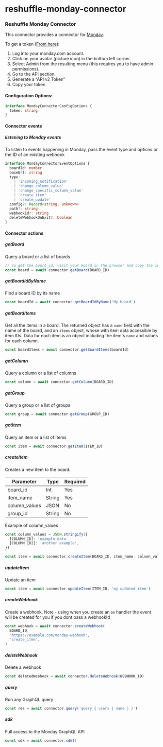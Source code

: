 # reshuffle-monday-connector

### Reshuffle Monday Connector

This connector provides a connector for [Monday](https://monday.com).

To get a token ([From here](https://monday.com/developers/v2#authentication-section)):

1. Log into your monday.com account.
2. Click on your avatar (picture icon) in the bottom left corner.
3. Select Admin from the resulting menu (this requires you to have admin permissions).
4. Go to the API section.
5. Generate a “API v2 Token”
6. Copy your token.

#### Configuration Options:

```typescript
interface MondayConnectorConfigOptions {
  token: string
}
```

#### Connector events

##### listening to Monday events

To listen to events happening in Monday, pass the event type and options or the ID of an existing webhook

```typescript
interface MondayConnectorEventOptions {
  boardId: number
  baseUrl: string
  type:
    | 'incoming_notification'
    | 'change_column_value'
    | 'change_specific_column_value'
    | 'create_item'
    | 'create_update'
  config?: Record<string, unknown>
  path?: string
  webhookId?: string
  deleteWebhookOnExit?: boolean
}
```

#### Connector actions

##### getBoard

Query a board or a list of boards

```typescript
// To get the board_id, visit your board in the browser and copy the id from the last part of the URL e.g. 123456789 from https://my-company.monday.com/boards/123456789
const board = await connector.getBoard(BOARD_ID)
```

##### getBoardIdByName

Find a board ID by its name

```typescript
const boardId = await connector.getBoardIdByName('My board')
```

##### getBoardItems

Get all the items in a board. The returned object has a `name` field with
the name of the board, and an `items` object, whose with item data accessible
by item IDs. Data for each item is an object including the item's `name` and
values for each column.

```typescript
const boardItems = await connector.getBoardItems(boardId)
```

##### getColumn

Query a column or a list of columns

```typescript
const column = await connector.getColumn(BOARD_ID)
```

##### getGroup

Query a group or a list of groups

```typescript
const group = await connector.getGroup(GROUP_ID)
```

##### getItem

Query an item or a list of items

```typescript
const item = await connector.getItem(ITEM_ID)
```

##### createItem

Creates a new item to the board.

| Parameter     | Type   | Required |
| ------------- | ------ | -------- |
| board_id      | Int    | Yes      |
| item_name     | String | Yes      |
| column_values | JSON   | No       |
| group_id      | String | No       |

Example of column_values

```typescript
const column_values = JSON.stringify({
  [COLUMN_ID]: 'example data',
  [COLUMN_ID2]: 'another example',
})
```

```typescript
const item = await connector.createItem(BOARD_ID, item_name, column_values, group_id)
```

##### updateItem

Update an item

```typescript
const item = await connector.updateItem(ITEM_ID, 'my updated item')
```

##### createWebhook

Create a webhook. Note - using when you create an `on` handler the event will be created for you if you dont pass a webhookId

```typescript
const webhook = await connector.createWebhook(
  BOARD_ID,
  'https://example.com/monday-webhook',
  'create_item',
)
```

##### deleteWebhook

Delete a webhook

```typescript
const deletedWebhook = await connector.deleteWebhook(WEBHOOK_ID)
```

##### query

Run any GraphQL query

```typescript
const res = await connector.query('query { users { name } }')
```

##### sdk

Full access to the Monday GraphQL API

```typescript
const sdk = await connector.sdk()
```
